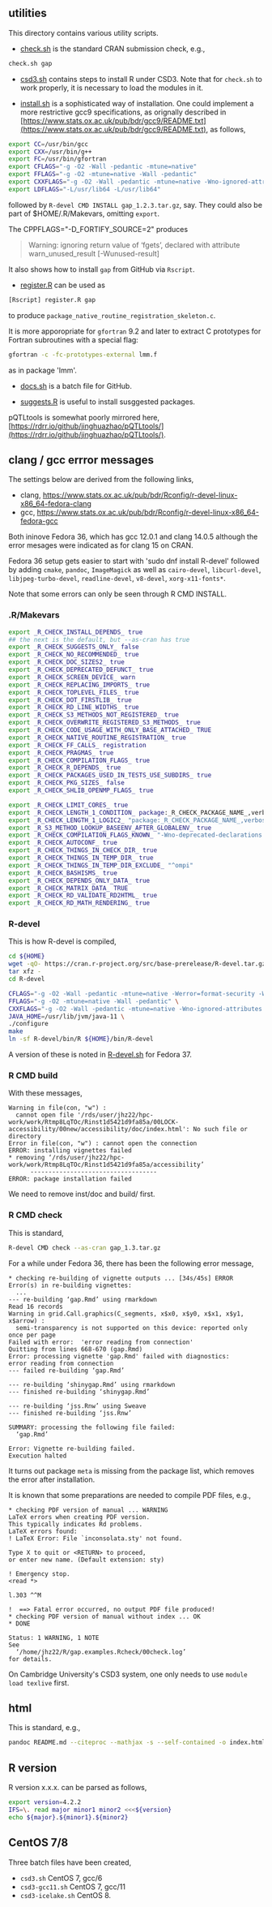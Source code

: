 ## utilities

This directory contains various utility scripts.

* [check.sh](check.sh) is the standard CRAN submission check, e.g.,
```bash
check.sh gap
```
* [csd3.sh](csd3.sh) contains steps to install R under CSD3. Note that for `check.sh` to work properly, it is necessary to load the modules in it.

* [install.sh](install.sh) is a sophisticated way of installation. One could implement a more restrictive gcc9 specifications, as orignally described in [https://www.stats.ox.ac.uk/pub/bdr/gcc9/README.txt](https://www.stats.ox.ac.uk/pub/bdr/gcc9/README.txt), as follows,
```bash
export CC=/usr/bin/gcc
export CXX=/usr/bin/g++
export FC=/usr/bin/gfortran
export CFLAGS="-g -O2 -Wall -pedantic -mtune=native"
export FFLAGS="-g -O2 -mtune=native -Wall -pedantic"
export CXXFLAGS="-g -O2 -Wall -pedantic -mtune=native -Wno-ignored-attributes -Wno-deprecated-declarations -Wno-parentheses -Warray-parameter"
export LDFLAGS="-L/usr/lib64 -L/usr/lib64"
```
followed by `R-devel CMD INSTALL gap_1.2.3.tar.gz`, say. They could also be part of $HOME/.R/Makevars, omitting `export`.

The CPPFLAGS="-D_FORTIFY_SOURCE=2" produces

> Warning: ignoring return value of ‘fgets’, declared with attribute warn_unused_result [-Wunused-result]

It also shows how to install `gap` from GitHub via `Rscript`.

* [register.R](register.R) can be used as 
```bash
[Rscript] register.R gap
```
to produce `package_native_routine_registration_skeleton.c`.

It is more apporopriate for `gfortran` 9.2 and later to extract C prototypes for Fortran subroutines with a special flag:
```bash
gfortran -c -fc-prototypes-external lmm.f
```
as in package 'lmm'.

* [docs.sh](docs.sh) is a batch file for GitHub.

* [suggests.R](suggests.R) is useful to install susggested packages.

pQTLtools is somewhat poorly mirrored here, [https://rdrr.io/github/jinghuazhao/pQTLtools/](https://rdrr.io/github/jinghuazhao/pQTLtools/).

## clang / gcc errror messages

The settings below are derived from the following links,

* clang, <https://www.stats.ox.ac.uk/pub/bdr/Rconfig/r-devel-linux-x86_64-fedora-clang>
* gcc, <https://www.stats.ox.ac.uk/pub/bdr/Rconfig/r-devel-linux-x86_64-fedora-gcc>

Both ininove Fedora 36, which has gcc 12.0.1 and clang 14.0.5 although the error mesages were indicated as for clang 15 on CRAN.

Fedora 36 setup gets easier to start with 'sudo dnf install R-devel' followed by adding `cmake`, `pandoc`, `ImageMagick` as well as `cairo-devel`, `libcurl-devel`, `libjpeg-turbo-devel`, `readline-devel`, `v8-devel`, `xorg-x11-fonts*`.

Note that some errors can only be seen through R CMD INSTALL.

### .R/Makevars

```bash
export _R_CHECK_INSTALL_DEPENDS_ true
## the next is the default, but --as-cran has true
export _R_CHECK_SUGGESTS_ONLY_ false
export _R_CHECK_NO_RECOMMENDED_ true
export _R_CHECK_DOC_SIZES2_ true
export _R_CHECK_DEPRECATED_DEFUNCT_ true
export _R_CHECK_SCREEN_DEVICE_ warn
export _R_CHECK_REPLACING_IMPORTS_ true
export _R_CHECK_TOPLEVEL_FILES_ true
export _R_CHECK_DOT_FIRSTLIB_ true
export _R_CHECK_RD_LINE_WIDTHS_ true
export _R_CHECK_S3_METHODS_NOT_REGISTERED_ true
export _R_CHECK_OVERWRITE_REGISTERED_S3_METHODS_ true
export _R_CHECK_CODE_USAGE_WITH_ONLY_BASE_ATTACHED_ TRUE
export _R_CHECK_NATIVE_ROUTINE_REGISTRATION_ true
export _R_CHECK_FF_CALLS_ registration
export _R_CHECK_PRAGMAS_ true
export _R_CHECK_COMPILATION_FLAGS_ true
export _R_CHECK_R_DEPENDS_ true
export _R_CHECK_PACKAGES_USED_IN_TESTS_USE_SUBDIRS_ true
export _R_CHECK_PKG_SIZES_ false
export _R_CHECK_SHLIB_OPENMP_FLAGS_ true

export _R_CHECK_LIMIT_CORES_ true
export _R_CHECK_LENGTH_1_CONDITION_ package:_R_CHECK_PACKAGE_NAME_,verbose
export _R_CHECK_LENGTH_1_LOGIC2_ "package:_R_CHECK_PACKAGE_NAME_,verbose"
export _R_S3_METHOD_LOOKUP_BASEENV_AFTER_GLOBALENV_ true
export _R_CHECK_COMPILATION_FLAGS_KNOWN_ "-Wno-deprecated-declarations -Wno-ignored-attributes -Wno-parentheses-Werror=format-security -Wp,-D_FORTIFY_SOURCE=2i -Werror=implicit-function-declaration"
export _R_CHECK_AUTOCONF_ true
export _R_CHECK_THINGS_IN_CHECK_DIR_ true
export _R_CHECK_THINGS_IN_TEMP_DIR_ true
export _R_CHECK_THINGS_IN_TEMP_DIR_EXCLUDE_ "^ompi"
export _R_CHECK_BASHISMS_ true
export _R_CHECK_DEPENDS_ONLY_DATA_ true
export _R_CHECK_MATRIX_DATA_ TRUE
export _R_CHECK_RD_VALIDATE_RD2HTML_ true
export _R_CHECK_RD_MATH_RENDERING_ true
```

### R-devel

This is how R-devel is compiled,

```bash
cd ${HOME}
wget -qO- https://cran.r-project.org/src/base-prerelease/R-devel.tar.gz | \
tar xfz -
cd R-devel

CFLAGS="-g -O2 -Wall -pedantic -mtune=native -Werror=format-security -Wp,-D_FORTIFY_SOURCE=2 -fexceptions -fstack-protector-strong -fstack-clash-protection -fcf-protection -Werror=implicit-function-declaration -Wstrict-prototypes" \
FFLAGS="-g -O2 -mtune=native -Wall -pedantic" \
CXXFLAGS="-g -O2 -Wall -pedantic -mtune=native -Wno-ignored-attributes -Wno-parentheses -Werror=format-security -Wp,-D_FORTIFY_SOURCE=2 -fexceptions -fstack-protector-strong -fstack-clash-protection -fcf-protection" \
JAVA_HOME=/usr/lib/jvm/java-11 \
./configure
make
ln -sf R-devel/bin/R ${HOME}/bin/R-devel
```

A version of these is noted in [R-devel.sh](R-devel.sh) for Fedora 37.


### R CMD build

With these messages,

```
Warning in file(con, "w") :
  cannot open file '/rds/user/jhz22/hpc-work/work/Rtmp8LqTOc/Rinst1d5421d9fa85a/00LOCK-accessibility/00new/accessibility/doc/index.html': No such file or directory
Error in file(con, "w") : cannot open the connection
ERROR: installing vignettes failed
* removing ‘/rds/user/jhz22/hpc-work/work/Rtmp8LqTOc/Rinst1d5421d9fa85a/accessibility’
      -----------------------------------
ERROR: package installation failed
```

We need to remove inst/doc and build/ first.

### R CMD check

This is standard,

```bash
R-devel CMD check --as-cran gap_1.3.tar.gz
```

For a while under Fedora 36, there has been the following error message,

```
* checking re-building of vignette outputs ... [34s/45s] ERROR
Error(s) in re-building vignettes:
  ...
--- re-building ‘gap.Rmd’ using rmarkdown
Read 16 records
Warning in grid.Call.graphics(C_segments, x$x0, x$y0, x$x1, x$y1, x$arrow) :
  semi-transparency is not supported on this device: reported only once per page
Failed with error:  'error reading from connection'
Quitting from lines 668-670 (gap.Rmd) 
Error: processing vignette 'gap.Rmd' failed with diagnostics:
error reading from connection
--- failed re-building ‘gap.Rmd’

--- re-building ‘shinygap.Rmd’ using rmarkdown
--- finished re-building ‘shinygap.Rmd’

--- re-building ‘jss.Rnw’ using Sweave
--- finished re-building ‘jss.Rnw’

SUMMARY: processing the following file failed:
  ‘gap.Rmd’

Error: Vignette re-building failed.
Execution halted
```

It turns out package `meta` is missing from the package list, which removes the error after installation.

It is known that some preparations are needed to compile PDF files, e.g., 

```
* checking PDF version of manual ... WARNING
LaTeX errors when creating PDF version.
This typically indicates Rd problems.
LaTeX errors found:
! LaTeX Error: File `inconsolata.sty' not found.

Type X to quit or <RETURN> to proceed,
or enter new name. (Default extension: sty)

! Emergency stop.
<read *>

l.303 ^^M

!  ==> Fatal error occurred, no output PDF file produced!
* checking PDF version of manual without index ... OK
* DONE

Status: 1 WARNING, 1 NOTE
See
  ‘/home/jhz22/R/gap.examples.Rcheck/00check.log’
for details.
```

On Cambridge University's CSD3 system, one only needs to use `module load texlive` first.

## html

This is standard, e.g.,

```bash
pandoc README.md --citeproc --mathjax -s --self-contained -o index.html
```

## R version

R version x.x.x. can be parsed as follows,

```bash
export version=4.2.2
IFS=\. read major minor1 minor2 <<<${version}
echo ${major}.${minor1}.${minor2}
```

## CentOS 7/8

Three batch files have been created,

- `csd3.sh` CentOS 7, gcc/6
- `csd3-gcc11.sh` CentOS 7, gcc/11
- `csd3-icelake.sh` CentOS 8.
